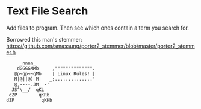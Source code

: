 # Text File Search

Add files to program.
Then see which ones contain a term you search for.

Borrowed this man's stemmer: https://github.com/smassung/porter2_stemmer/blob/master/porter2_stemmer.h

         _nnnn_                      
        dGGGGMMb     ,"""""""""""""".
       @p~qp~~qMb    | Linux Rules! |
       M|@||@) M|   _;..............'
       @,----.JM| -'
      JS^\__/  qKL
     dZP        qKRb
    dZP          qKKb




